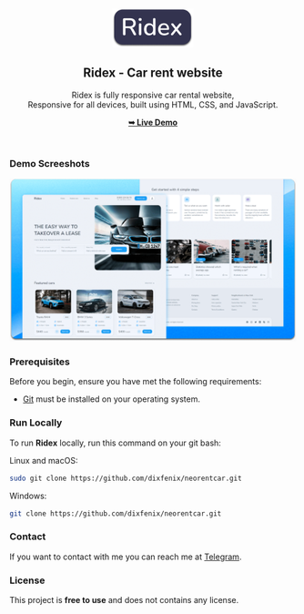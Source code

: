 <div align="center">

  <br />
  <br />
  
  <img src="./readme-images/project-logo.png" />

  <h2 align="center">Ridex - Car rent website</h2>

  Ridex is fully responsive car rental website, <br />Responsive for all devices, built using HTML, CSS, and JavaScript.

  <a href="https://dixfenix.github.io/neorentcar/"><strong>➥ Live Demo</strong></a>

</div>

<br />

### Demo Screeshots

![Ridex Desktop Demo](./readme-images/desktop.png "Desktop Demo")

### Prerequisites

Before you begin, ensure you have met the following requirements:

* [Git](https://git-scm.com/downloads "Download Git") must be installed on your operating system.

### Run Locally

To run **Ridex** locally, run this command on your git bash:

Linux and macOS:

```bash
sudo git clone https://github.com/dixfenix/neorentcar.git
```

Windows:

```bash
git clone https://github.com/dixfenix/neorentcar.git
```

### Contact

If you want to contact with me you can reach me at [Telegram](https://t.me/ahrorjon911).

### License

This project is **free to use** and does not contains any license.
